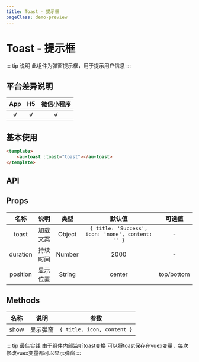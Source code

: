 ```yaml
---
title: Toast - 提示框
pageClass: demo-preview
---
```


<demo-preview url="pages/components/toast"/>


# Toast - 提示框

::: tip 说明
此组件为弹窗提示框，用于提示用户信息
:::

## 平台差异说明
|  App  |  H5   | 微信小程序 |
| :---: | :---: | :--------: |
|   √   |   √   |     √      |

## 基本使用

```html
<template>
	<au-toast :toast="toast"></au-toast>
</template>
```

## API
## Props
| 名称 | 说明 | 类型 | 默认值 | 可选值 |
| :--: | :--: | :--: | :--: | :--: |
| toast | 加载文案 |  Object |  `{ title: 'Success', icon: 'none', content: '' }`  |  -  |
| duration | 持续时间 |  Number |  2000  |  -  |
| position | 显示位置 |  String |  center  |  top/bottom  |


## Methods
| 名称 | 说明 | 参数 |
| :--: | :--: | :--: |
| show | 显示弹窗 | `{ title, icon, content }` |

::: tip 最佳实践
由于组件内部监听toast变换
可以将toast保存在vuex变量，每次修改vuex变量都可以显示弹窗
:::
